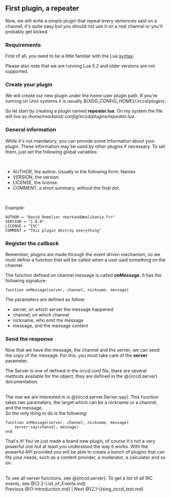 ## First plugin, a repeater

Now, we will write a simple plugin that repeat every sentences said on a
channel, it's quite easy but you should not use it on a real channel or
you'll probably get kicked.

### Requirements

First of all, you need to be a little familiar with the Lua
[syntax](http://www.lua.org/manual/5.2/ "syntax").

Please also note that we are running Lua *5.2* and older versions
are not supported.

### Create your plugin

We will create our new plugin under the home user plugin path. If you're running
on Unix systems it is usually *${XDG\_CONFIG\_HOME}/.irccd/plugins*.

So let start by creating a plugin named **repeater.lua**. On my system the
file will live as */home/markand/.config/irccd/plugins/repeater.lua*.

### General information

While it's not mandatory, you can provide some information about your plugin.
These information may be used by other plugins if necessary. To set them, just
set the following global variables:

<br />

* AUTHOR, the author. Usually in the following form: Names <email>
* VERSION, the version.
* LICENSE, the license.
* COMMENT, a short summary, without the final dot.

<br />

Example:

	AUTHOR = "David Demelier <markand@malikania.fr>"
	VERSION = "1.0.8"
	LICENSE = "ISC"
	COMMENT = "This plugin destroy everything"

### Register the callback

Remember, plugins are made through the event driven mechanism, so we must
define a function that will be called when a user said something on the channel.

The function defined on channel message is called **onMessage**. It has the
following signature:

	function onMessage(server, channel, nickname, message)

The parameters are defined as follow:

* server, on which server the message happened
* channel, on which channel
* nickname, who emit the message
* message, and the message content

### Send the response

Now that we have the message, the channel and the server, we can send the
copy of the message. For this, you must take care of the **server** parameter.

The Server is one of defined in the *irccd.conf* file, there are several methods
available for the object, they are defined in the @{irccd.server} documentation.

<br />
The one we are interested in is @{irccd.server.Server:say}. This function takes
two parameters, the target which can be a nickname or a channel, and the
message.

<br />
So the only thing to do is the following:

	function onMessage(server, channel, nickname, message)
		server:say(channel, message)
	end

That's it! You've just made a brand new plugin, of course it's not a very
powerful one but at least you understood the way it works. With the powerful
API provided you will be able to create a bunch of plugins that can fits
your needs, such as a content provider, a moderator, a calculator and
so on.

<br />
To see all server functions, see @{irccd.server}.
To get a list of all IRC events, see @{2.2-List_of_Events.md}

<br />
Previous @{1-Introduction.md} | Next @{2.1-Using_irccd_test.md}

<!--- vim: set syntax=mkd: -->
